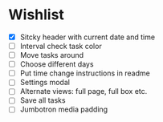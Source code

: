 # Wishlist 

- [X] Sitcky header with current date and time
- [ ] Interval check task color
- [ ] Move tasks around
- [ ] Choose different days
- [ ] Put time change instructions in readme
- [ ] Settings modal
- [ ] Alternate views: full page, full box etc.
- [ ] Save all tasks
- [ ] Jumbotron media padding